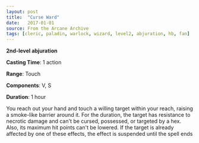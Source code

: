 ```yaml
---
layout: post
title:  "Curse Ward"
date:   2017-01-01
source: From the Arcane Archive
tags: [cleric, paladin, warlock, wizard, level2, abjuration, hb, fan]
---
```


**2nd-level abjuration**

**Casting Time**: 1 action

**Range**: Touch

**Components**: V, S

**Duration**: 1 hour

You reach out your hand and touch a willing target within your reach, raising a smoke-like barrier around it. For the duration, the target has resistance to necrotic damage and can't be cursed, possessed, or targeted by a hex. Also, its maximum hit points can't be lowered. If the target is already affected by one of these effects, the effect is suspended until the spell ends
